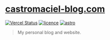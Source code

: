# [castromaciel-blog.com](https://castromaciel-blog.netlify.app)

[![Vercel Status][vercel-status-shield]][vercel-status-url]
[![licence][license-shield]][license-url]
[![astro][astro-shield]][astro-url]

> My personal blog and website.

<!-- MARKDOWN LINKS & IMAGES -->
[vercel-status-shield]: https://therealsujitk-vercel-badge.vercel.app/?app=castromaciel-blog
[vercel-status-url]: https://castromaciel-blog.vercel.app/

[ntelify-status-shield]: https://api.netlify.com/api/v1/badges/01ed258a-4123-4956-b036-5c72259b4494/deploy-status
[ntelify-status-url]: https://app.netlify.com/sites/castromaciel-blog/deploys


[license-shield]: https://img.shields.io/github/license/castromaciel/readme-template
[license-url]: https://github.com/castromaciel/castromaciel-blog/blob/main/LICENSE


[astro-shield]: https://img.shields.io/github/package-json/dependency-version/castromaciel/castromaciel-blog/dev/astro/main
[astro-url]: https://astro.build/
